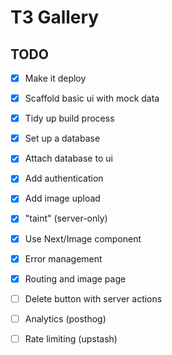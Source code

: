 # T3 Gallery

## TODO

- [x] Make it deploy
- [x] Scaffold basic ui with mock data
- [x] Tidy up build process
- [x] Set up a database
- [x] Attach database to ui
- [x] Add authentication
- [x] Add image upload 
- [x] "taint" (server-only)
- [x] Use Next/Image component
- [x] Error management
- [x] Routing and image page
- [ ] Delete button with server actions
- [ ] Analytics (posthog)
- [ ] Rate limiting (upstash)

